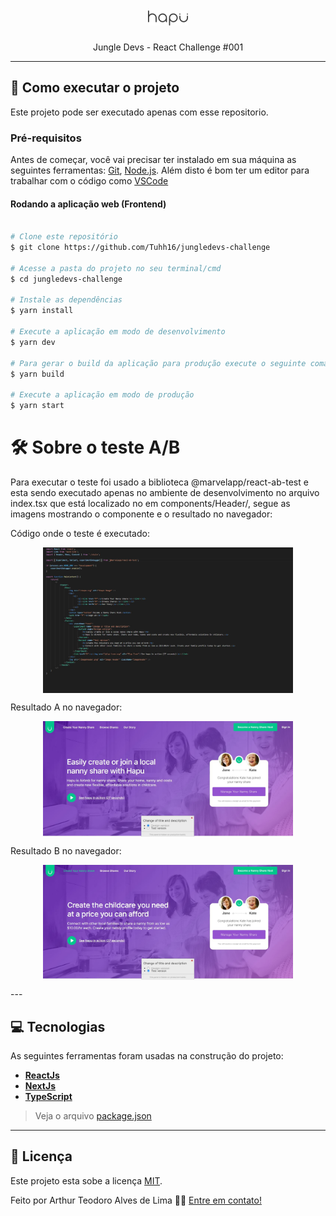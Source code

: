 

<h1 align="center">
     <img src="https://raw.githubusercontent.com/Tuhh16/jungledevs-challenge/master/public/logo.svg" width="64" height="24"/>
</h1>

<p align="center">  
 Jungle Devs - React Challenge #001
</p>

---
## 🚀 Como executar o projeto

Este projeto pode ser executado apenas com esse repositorio.

### Pré-requisitos

Antes de começar, você vai precisar ter instalado em sua máquina as seguintes ferramentas:
[Git](https://git-scm.com), [Node.js](https://nodejs.org/en/). 
Além disto é bom ter um editor para trabalhar com o código como [VSCode](https://code.visualstudio.com/)

#### Rodando a aplicação web (Frontend)

```bash

# Clone este repositório
$ git clone https://github.com/Tuhh16/jungledevs-challenge

# Acesse a pasta do projeto no seu terminal/cmd
$ cd jungledevs-challenge

# Instale as dependências
$ yarn install

# Execute a aplicação em modo de desenvolvimento
$ yarn dev

# Para gerar o build da aplicação para produção execute o seguinte comando.
$ yarn build

# Execute a aplicação em modo de produção
$ yarn start

```

# 🛠 Sobre o teste A/B

<p>Para executar o teste foi usado a biblioteca @marvelapp/react-ab-test e esta sendo executado apenas no ambiente de desenvolvimento no arquivo index.tsx que está localizado no em components/Header/, segue as imagens mostrando o componente e o resultado no navegador: </p>

Código onde o teste é executado:
<p align="center" style="display: flex; align-items: flex-start; justify-content: center;">
     <img title="print do código" src="./public/screenshot/test-abcode.jpg" width="400px" alt="print do código">
</p>
Resultado A no navegador:
<p align="center" style="display: flex; align-items: flex-start; justify-content: center;">
     <img title="resultado do teste a no navegador" src="./public/screenshot/preview-testA.jpg" width="400px" alt="resultado do teste a no navegador">
</p>
Resultado B no navegador:
<p align="center" style="display: flex; align-items: flex-start; justify-content: center;">
     <img title="resultado do teste b no navegador" src="./public/screenshot/preview-testB.jpg" width="400px" alt="resultado do teste b no navegador">
</p>
---

## 💻 Tecnologias

As seguintes ferramentas foram usadas na construção do projeto:

-   **[ReactJs](https://pt-br.reactjs.org/)**
-   **[NextJs](https://nextjs.org/)**
-   **[TypeScript](https://www.typescriptlang.org/)**

> Veja o arquivo  [package.json](https://github.com/Tuhh16/jungledevs-challenge/blob/master/package.json)

---

## 📝 Licença

Este projeto esta sobe a licença [MIT](./LICENSE).

Feito por Arthur Teodoro Alves de Lima 👋🏽 [Entre em contato!](https://www.linkedin.com/in/arthur-lima-reactjs/)
